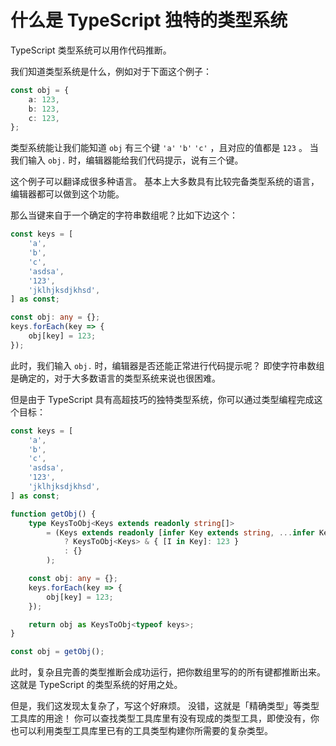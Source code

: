 # 什么是 TypeScript 独特的类型系统

TypeScript 类型系统可以用作代码推断。

我们知道类型系统是什么，例如对于下面这个例子：

```ts
const obj = {
	a: 123,
	b: 123,
	c: 123,
};
```

类型系统能让我们能知道 `obj` 有三个键 `'a'` `'b'` `'c'` ，且对应的值都是 `123` 。
当我们输入 `obj.` 时，编辑器能给我们代码提示，说有三个键。

这个例子可以翻译成很多种语言。
基本上大多数具有比较完备类型系统的语言，编辑器都可以做到这个功能。

那么当键来自于一个确定的字符串数组呢？比如下边这个：

```ts
const keys = [
	'a',
	'b',
	'c',
	'asdsa',
	'123',
	'jklhjksdjkhsd',
] as const;

const obj: any = {};
keys.forEach(key => {
	obj[key] = 123;
});
```

此时，我们输入 `obj.` 时，编辑器是否还能正常进行代码提示呢？
即使字符串数组是确定的，对于大多数语言的类型系统来说也很困难。

但是由于 TypeScript 具有高超技巧的独特类型系统，你可以通过类型编程完成这个目标：

```ts
const keys = [
	'a',
	'b',
	'c',
	'asdsa',
	'123',
	'jklhjksdjkhsd',
] as const;

function getObj() {
	type KeysToObj<Keys extends readonly string[]>
		= (Keys extends readonly [infer Key extends string, ...infer Keys extends string[]]
			? KeysToObj<Keys> & { [I in Key]: 123 }
			: {}
		);

	const obj: any = {};
	keys.forEach(key => {
		obj[key] = 123;
	});

	return obj as KeysToObj<typeof keys>;
}

const obj = getObj();
```

此时，复杂且完善的类型推断会成功运行，把你数组里写的的所有键都推断出来。
这就是 TypeScript 的类型系统的好用之处。

但是，我们这发现太复杂了，写这个好麻烦。
没错，这就是「精确类型」等类型工具库的用途！
你可以查找类型工具库里有没有现成的类型工具，即使没有，你也可以利用类型工具库里已有的工具类型构建你所需要的复杂类型。
